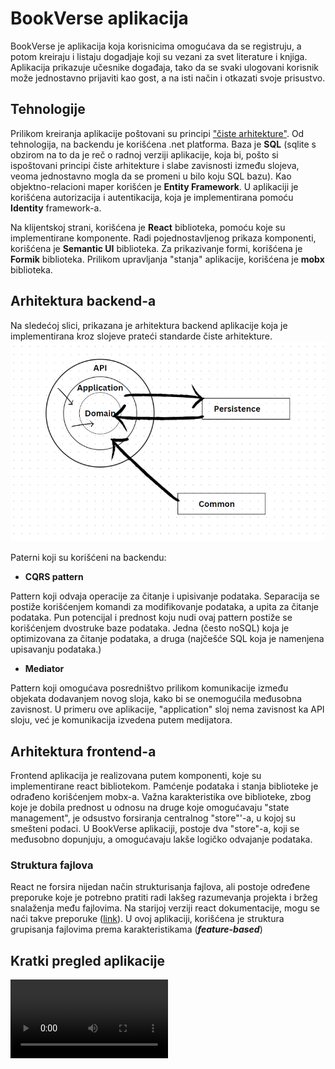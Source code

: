 # BookVerse aplikacija
BookVerse je aplikacija koja korisnicima omogućava da se registruju, a potom kreiraju i listaju dogadjaje koji su vezani za svet literature i knjiga. Aplikacija prikazuje učesnike događaja, tako da se svaki ulogovani korisnik može jednostavno prijaviti kao gost, a na isti način i otkazati svoje prisustvo.


## Tehnologije
Prilikom kreiranja aplikacije poštovani su principi ["čiste arhitekture"](https://blog.cleancoder.com/uncle-bob/2012/08/13/the-clean-architecture.html). Od tehnologija, na backendu je korišćena .net platforma. Baza je **SQL** (sqlite s obzirom na to da je reč o radnoj verziji aplikacije, koja bi, pošto si ispoštovani principi čiste arhitekture i slabe zavisnosti između slojeva,  veoma jednostavno mogla da se promeni u bilo koju SQL bazu). Kao objektno-relacioni maper korišćen je **Entity Framework**. 
U aplikaciji je korišćena autorizacija i autentikacija, koja je implementirana pomoću **Identity** framework-a.

Na klijentskoj strani, korišćena je **React** biblioteka, pomoću koje su implementirane komponente. Radi pojednostavljenog prikaza komponenti, korišćena je **Semantic UI** biblioteka. Za prikazivanje formi, korišćena je **Formik** biblioteka. Prilikom upravljanja "stanja" aplikacije, korišćena je **mobx** biblioteka.


## Arhitektura backend-a

Na sledećoj slici, prikazana je arhitektura backend aplikacije koja je implementirana kroz slojeve prateći standarde čiste arhitekture.
![BookVerse-architecture.png](BookVerse-architecture.png)

Paterni koji su korišćeni na backendu:
 - **CQRS pattern**

Pattern koji odvaja operacije za čitanje i upisivanje podataka. Separacija se postiže korišćenjem komandi za modifikovanje podataka, a upita za čitanje podataka. Pun potencijal i prednost koju nudi ovaj pattern postiže se korišćenjem dvostruke baze podataka. Jedna (često noSQL) koja je optimizovana za čitanje podataka, a druga (najčešće SQL koja je namenjena upisavanju podataka.)
 - **Mediator**
 
Pattern koji omogućava posredništvo prilikom komunikacije između objekata dodavanjem novog sloja, kako bi se onemogućila međusobna zavisnost.
U primeru ove aplikacije, "application" sloj nema zavisnost ka API sloju, već je komunikacija izvedena putem medijatora.


## Arhitektura frontend-a

Frontend aplikacija je realizovana putem komponenti, koje su implementirane react bibliotekom. Pamćenje podataka i stanja biblioteke je odrađeno korišćenjem mobx-a. Važna karakteristika ove biblioteke, zbog koje je dobila prednost u odnosu na druge koje omogućavaju "state management", je odsustvo forsiranja centralnog "store"'-a, u kojoj su smešteni podaci. U BookVerse aplikaciji, postoje dva "store"-a, koji se međusobno dopunjuju, a omogućavaju lakše logičko odvajanje podataka.

### Struktura fajlova
React ne forsira nijedan način strukturisanja fajlova, ali postoje određene preporuke koje je potrebno pratiti radi lakšeg razumevanja projekta i bržeg snalaženja među fajlovima. Na starijoj verziji react dokumentacije, mogu se naći takve preporuke ([link](https://legacy.reactjs.org/docs/faq-structure.html)). U ovoj aplikaciji, korišćena je struktura grupisanja fajlovima prema karakteristikama (***feature-based***)

## Kratki  pregled aplikacije
<video src='bookverse-preview.mp4' width="50%"/>